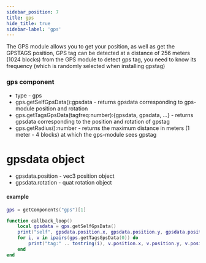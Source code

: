 ```yaml
---
sidebar_position: 7
title: gps
hide_title: true
sidebar-label: 'gps'
---
```


The GPS module allows you to get your position, as well as get the GPSTAGS position, GPS tag can be detected at a distance of 256 meters (1024 blocks) from the GPS module
to detect gps tag, you need to know its frequency (which is randomly selected when installing gpstag)

### gps component
* type - gps
* gps.getSelfGpsData():gpsdata - returns gpsdata corresponding to gps-module position and rotation
* gps.getTagsGpsData(tagfreq:number):{gpsdata, gpsdata, ...} - returns gpsdata corresponding to the position and rotation of gpstag
* gps.getRadius():number - returns the maximum distance in meters (1 meter - 4 blocks) at which the gps-module sees gpstag

# gpsdata object
* gpsdata.position - vec3 position object
* gpsdata.rotation - quat rotation object

#### example
```lua
gps = getComponents("gps")[1]

function callback_loop()
    local gpsdata = gps.getSelfGpsData()
    print("self", gpsdata.position.x, gpsdata.position.y, gpsdata.position.z)
    for i, v in ipairs(gps.getTagsGpsData(0)) do
        print("tag:" .. tostring(i), v.position.x, v.position.y, v.position.z)
    end
end
```